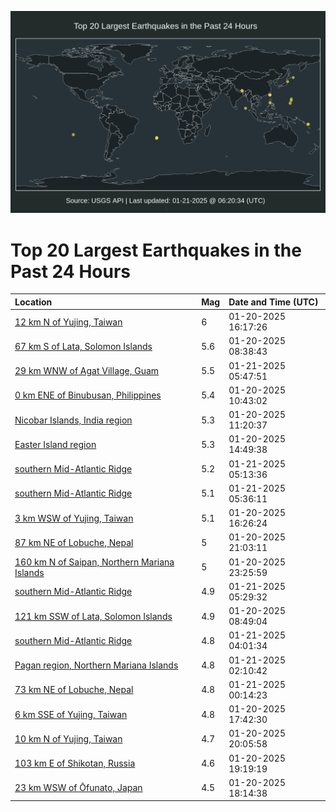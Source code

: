 ![Map](./map.png)

# Top 20 Largest Earthquakes in the Past 24 Hours

| Location | Mag | Date and Time (UTC) |
|:---|:---|:---|
| [12 km N of Yujing, Taiwan](https://earthquake.usgs.gov/earthquakes/eventpage/us6000pl8h) | 6 | 01-20-2025 16:17:26 |
| [67 km S of Lata, Solomon Islands](https://earthquake.usgs.gov/earthquakes/eventpage/us6000pl6q) | 5.6 | 01-20-2025 08:38:43 |
| [29 km WNW of Agat Village, Guam](https://earthquake.usgs.gov/earthquakes/eventpage/us6000pldf) | 5.5 | 01-21-2025 05:47:51 |
| [0 km ENE of Binubusan, Philippines](https://earthquake.usgs.gov/earthquakes/eventpage/us6000pl78) | 5.4 | 01-20-2025 10:43:02 |
| [Nicobar Islands, India region](https://earthquake.usgs.gov/earthquakes/eventpage/us6000pl7f) | 5.3 | 01-20-2025 11:20:37 |
| [Easter Island region](https://earthquake.usgs.gov/earthquakes/eventpage/us6000pl89) | 5.3 | 01-20-2025 14:49:38 |
| [southern Mid-Atlantic Ridge](https://earthquake.usgs.gov/earthquakes/eventpage/us6000pld9) | 5.2 | 01-21-2025 05:13:36 |
| [southern Mid-Atlantic Ridge](https://earthquake.usgs.gov/earthquakes/eventpage/us6000plde) | 5.1 | 01-21-2025 05:36:11 |
| [3 km WSW of Yujing, Taiwan](https://earthquake.usgs.gov/earthquakes/eventpage/us6000pl8l) | 5.1 | 01-20-2025 16:26:24 |
| [87 km NE of Lobuche, Nepal](https://earthquake.usgs.gov/earthquakes/eventpage/us6000plbf) | 5 | 01-20-2025 21:03:11 |
| [160 km N of Saipan, Northern Mariana Islands](https://earthquake.usgs.gov/earthquakes/eventpage/us6000plc2) | 5 | 01-20-2025 23:25:59 |
| [southern Mid-Atlantic Ridge](https://earthquake.usgs.gov/earthquakes/eventpage/us6000pldc) | 4.9 | 01-21-2025 05:29:32 |
| [121 km SSW of Lata, Solomon Islands](https://earthquake.usgs.gov/earthquakes/eventpage/us6000pl6v) | 4.9 | 01-20-2025 08:49:04 |
| [southern Mid-Atlantic Ridge](https://earthquake.usgs.gov/earthquakes/eventpage/us6000pld4) | 4.8 | 01-21-2025 04:01:34 |
| [Pagan region, Northern Mariana Islands](https://earthquake.usgs.gov/earthquakes/eventpage/us6000plcp) | 4.8 | 01-21-2025 02:10:42 |
| [73 km NE of Lobuche, Nepal](https://earthquake.usgs.gov/earthquakes/eventpage/us6000plca) | 4.8 | 01-21-2025 00:14:23 |
| [6 km SSE of Yujing, Taiwan](https://earthquake.usgs.gov/earthquakes/eventpage/us6000pl9y) | 4.8 | 01-20-2025 17:42:30 |
| [10 km N of Yujing, Taiwan](https://earthquake.usgs.gov/earthquakes/eventpage/us6000plb9) | 4.7 | 01-20-2025 20:05:58 |
| [103 km E of Shikotan, Russia](https://earthquake.usgs.gov/earthquakes/eventpage/us6000plb2) | 4.6 | 01-20-2025 19:19:19 |
| [23 km WSW of Ōfunato, Japan](https://earthquake.usgs.gov/earthquakes/eventpage/us6000play) | 4.5 | 01-20-2025 18:14:38 |
